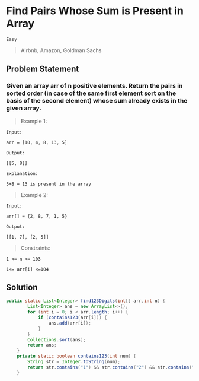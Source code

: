 # Find Pairs Whose Sum is Present in Array

`Easy`

> Airbnb, Amazon, Goldman Sachs

## Problem Statement

### Given an array arr of n positive elements. Return the pairs in sorted order (in case of the same first element sort on the basis of the second element) whose sum already exists in the given array.

> Example 1:

```
Input:

arr = [10, 4, 8, 13, 5]

Output:

[[5, 8]]

Explanation:

5+8 = 13 is present in the array

```

> Example 2:

```
Input:

arr[] = {2, 8, 7, 1, 5}

Output:

[[1, 7], [2, 5]]

```

> Constraints:

```
1 <= n <= 103

1<= arr[i] <=104

```

## Solution

```java
public static List<Integer> find123Digits(int[] arr,int n) {
        List<Integer> ans = new ArrayList<>();
        for (int i = 0; i < arr.length; i++) {
            if (contains123(arr[i])) {
                ans.add(arr[i]);
            }
        }
        Collections.sort(ans);
        return ans;
    }
    private static boolean contains123(int num) {
        String str = Integer.toString(num);
        return str.contains("1") && str.contains("2") && str.contains("3");
    }

```
